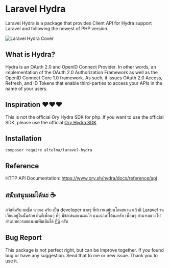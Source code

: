 # Laravel Hydra
Laravel Hydra is a package that provides Client API for Hydra support Laravel and following the newest of PHP version.

![Laravel Hydra Cover](https://user-images.githubusercontent.com/4938568/153674325-d98af9de-cd43-46de-a4ca-34b1b5935aa2.jpg)

## What is Hydra?
Hydra is an OAuth 2.0 and OpenID Connect Provider. In other words, an implementation of the OAuth 2.0 Authorization Framework as well as the OpenID Connect Core 1.0 framework. As such, it issues OAuth 2.0 Access, Refresh, and ID Tokens that enable third-parties to access your APIs in the name of your users.

## Inspiration ❤️❤️❤️
This is not the official Ory Hydra SDK for php.
If you want to use the official SDK, please use the official [Ory Hydra SDK](https://github.com/ory/hydra-client-php)

## Installation
``
composer require altelma/laravel-hydra
``

## Reference
HTTP API Documentation: https://www.ory.sh/hydra/docs/reference/api

## สนับสนุนผมได้นะ ☕
สวัสดีครับ ผมชื่อ นายเอ ครับ เป็น developer กากๆ ที่ทำงานอยู่บนโลดขนาน แล้วมี Laravel วนเวียนอยู่ในนั้นด้วย
ยินดีเพื่อนๆ พี่ๆ มีข้อเสนอแนะอะไร แนะนำมาได้นะครับ เพื่อนๆ สามารถแวะไปอ่านบทความของผมเพิ่มเติมได้ [ที่นี่](https://medium.com/@altelma) ครับ

## Bug Report
This package is not perfect right, but can be improve together. If you found bug or have any suggestion. Send that to me or new issue. Thank you to use it.
